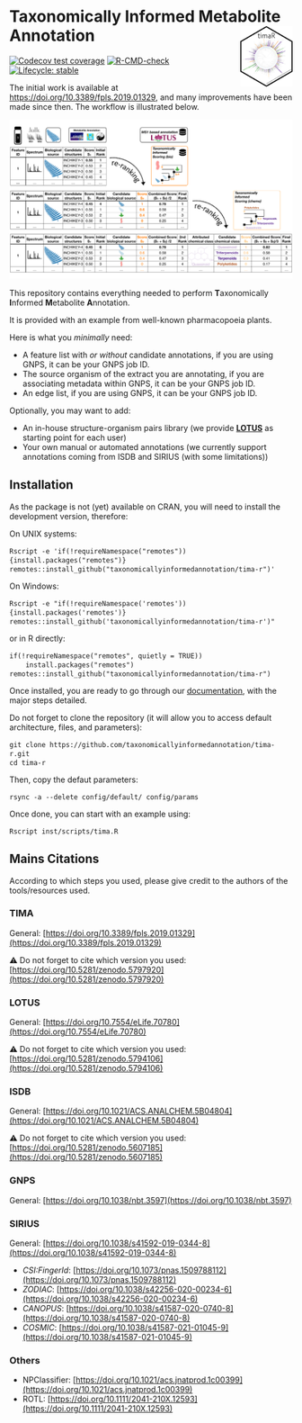 # Taxonomically Informed Metabolite Annotation <img src='man/figures/logo.png' align="right" height="108" />

<!-- badges: start -->
[![Codecov test coverage](https://codecov.io/gh/taxonomicallyinformedannotation/tima-r/branch/main/graph/badge.svg)](https://app.codecov.io/gh/taxonomicallyinformedannotation/tima-r?branch=main)
[![R-CMD-check](https://github.com/taxonomicallyinformedannotation/tima-r/workflows/R-CMD-check/badge.svg)](https://github.com/taxonomicallyinformedannotation/tima-r/actions)
[![Lifecycle: stable](https://img.shields.io/badge/lifecycle-stable-brightgreen.svg)](https://lifecycle.r-lib.org/articles/stages.html#stable)
<!-- badges: end -->

The initial work is available at https://doi.org/10.3389/fpls.2019.01329, and many improvements have been made since then.
The workflow is illustrated below.

![Workflow](man/figures/tima.svg)

This repository contains everything needed to perform **T**axonomically **I**nformed **M**etabolite **A**nnotation.

It is provided with an example from well-known pharmacopoeia plants.

Here is what you *minimally* need:

- A feature list with *or without* candidate annotations, if you are using GNPS, it can be your GNPS job ID.
- The source organism of the extract you are annotating, if you are associating metadata within GNPS, it can be your
  GNPS job ID.
- An edge list, if you are using GNPS, it can be your GNPS job ID.

Optionally, you may want to add:

- An in-house structure-organism pairs library (we provide **[LOTUS](https://lotusnprod.github.io/lotus-manuscript)** as starting point for each user)
- Your own manual or automated annotations (we currently support annotations coming from ISDB and SIRIUS (with some limitations))

## Installation

As the package is not (yet) available on CRAN, you will need to install the development version, therefore:

On UNIX systems:
```shell
Rscript -e 'if(!requireNamespace("remotes")){install.packages("remotes")}
remotes::install_github("taxonomicallyinformedannotation/tima-r")'
```

On Windows:
```shell
Rscript -e "if(!requireNamespace('remotes')){install.packages('remotes')}
remotes::install_github('taxonomicallyinformedannotation/tima-r')"
```

or in R directly:

```shell
if(!requireNamespace("remotes", quietly = TRUE))
    install.packages("remotes")
remotes::install_github("taxonomicallyinformedannotation/tima-r")
```

Once installed, you are ready to go through our [documentation](https://taxonomicallyinformedannotation.github.io/tima-r/articles/), with the major steps detailed.

Do not forget to clone the repository (it will allow you to access default architecture, files, and parameters):

```shell
git clone https://github.com/taxonomicallyinformedannotation/tima-r.git
cd tima-r
```

Then, copy the defaut parameters:

```shell
rsync -a --delete config/default/ config/params
```

Once done, you can start with an example using:

```shell
Rscript inst/scripts/tima.R
```

## Mains Citations

According to which steps you used, please give credit to the authors of the tools/resources used.

### TIMA 
General: [https://doi.org/10.3389/fpls.2019.01329](https://doi.org/10.3389/fpls.2019.01329)

⚠️ Do not forget to cite which version you used: [https://doi.org/10.5281/zenodo.5797920](https://doi.org/10.5281/zenodo.5797920) 

### LOTUS
General: [https://doi.org/10.7554/eLife.70780](https://doi.org/10.7554/eLife.70780)

⚠️ Do not forget to cite which version you used: [https://doi.org/10.5281/zenodo.5794106](https://doi.org/10.5281/zenodo.5794106) 

### ISDB
General: [https://doi.org/10.1021/ACS.ANALCHEM.5B04804](https://doi.org/10.1021/ACS.ANALCHEM.5B04804)

⚠️ Do not forget to cite which version you used: [https://doi.org/10.5281/zenodo.5607185](https://doi.org/10.5281/zenodo.5607185) 

### GNPS
General: [https://doi.org/10.1038/nbt.3597](https://doi.org/10.1038/nbt.3597)

### SIRIUS
General: [https://doi.org/10.1038/s41592-019-0344-8](https://doi.org/10.1038/s41592-019-0344-8)

  - *CSI:FingerId*: [https://doi.org/10.1073/pnas.1509788112](https://doi.org/10.1073/pnas.1509788112)
  - *ZODIAC*: [https://doi.org/10.1038/s42256-020-00234-6](https://doi.org/10.1038/s42256-020-00234-6)
  - *CANOPUS*: [https://doi.org/10.1038/s41587-020-0740-8](https://doi.org/10.1038/s41587-020-0740-8)
  - *COSMIC*: [https://doi.org/10.1038/s41587-021-01045-9](https://doi.org/10.1038/s41587-021-01045-9)

### Others
- NPClassifier: [https://doi.org/10.1021/acs.jnatprod.1c00399](https://doi.org/10.1021/acs.jnatprod.1c00399)
- ROTL: [https://doi.org/10.1111/2041-210X.12593](https://doi.org/10.1111/2041-210X.12593) 
